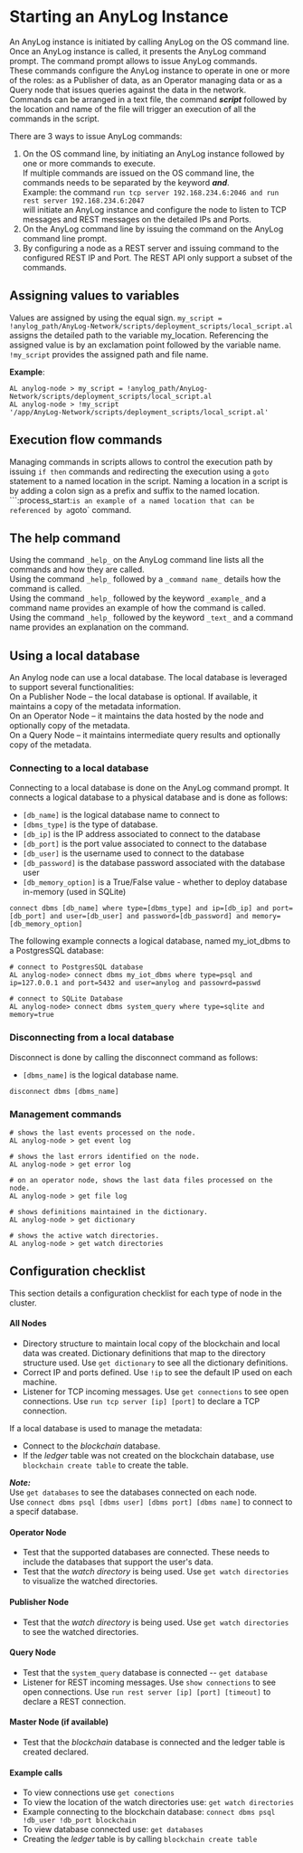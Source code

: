 # Starting an AnyLog Instance

An AnyLog instance is initiated by calling AnyLog on the OS command line.  
Once an AnyLog instance is called, it presents the AnyLog command prompt. The command prompt allows to issue AnyLog commands.    
These commands configure the AnyLog instance to operate in one or more of the roles: as a Publisher of data, as an Operator managing data or as a Query node that issues queries against the data in the network.    
Commands can be arranged in a text file, the command ***script*** followed by the location and name of the file will trigger an execution of all the commands in the script.  

There are 3 ways to issue AnyLog commands:    

1)	On the OS command line, by initiating an AnyLog instance followed by one or more commands to execute.  
If multiple commands are issued on the OS command line, the commands needs to be separated by the keyword ***and***.  
Example: the command `run tcp server 192.168.234.6:2046 and run rest server 192.168.234.6:2047`   
will initiate an AnyLog instance and configure the node to listen to TCP messages and REST messages on the detailed IPs and Ports.     
2)	On the AnyLog command line by issuing the command on the AnyLog command line prompt.  
3)	By configuring a node as a REST server and issuing command to the configured REST IP and Port. The REST API only support a subset of the commands.

## Assigning values to variables
Values are assigned by using the equal sign. `my_script = !anylog_path/AnyLog-Network/scripts/deployment_scripts/local_script.al` 
assigns the detailed path to the variable my_location. Referencing the assigned value is by an exclamation point followed 
by the variable name. `!my_script` provides the assigned path and file name.  

**Example**: 
```anylog
AL anylog-node > my_script = !anylog_path/AnyLog-Network/scripts/deployment_scripts/local_script.al 
AL anylog-node > !my_script 
'/app/AnyLog-Network/scripts/deployment_scripts/local_script.al' 
```

## Execution flow commands
Managing commands in scripts allows to control the execution path by issuing `if then` commands and redirecting the execution using a `goto` statement to a named location in the script.
Naming a location in a script  is by adding a colon sign as a prefix and suffix to the named location.  
```:process_start:` is an example of a named location that can be referenced by a `goto` command.
  
## The help command
Using the command `_help_` on the AnyLog command line lists all the commands and how they are called.  
Using the command `_help_` followed by a `_command name_` details how the command is called.  
Using the command `_help_` followed by the keyword `_example_` and a command name provides an example of how the command is called.  
Using the command `_help_` followed by the keyword `_text_` and a command name provides an explanation on the command.  

## Using a local database
An Anylog node can use a local database. The local database is leveraged to support several functionalities:  
On a Publisher Node – the local database is optional. If available, it maintains a copy of the metadata information.  
On an Operator Node – it maintains the data hosted by the node and optionally copy of the metadata.  
On a Query Node – it maintains intermediate query results and optionally copy of the metadata.  

### Connecting to a local database
Connecting to a local database is done on the AnyLog command prompt. It connects a logical database to a physical database and is done as follows:
  * `[db_name]` is the logical database name to connect to 
  * `[dbms_type]` is the type of database.  
  * `[db_ip]` is the IP address associated to connect to the database
  * `[db_port]` is the port value associated to connect to the database
  * `[db_user]` is the username used to connect to the database 
  * `[db_password]` is the database password associated with the database user
  * `[db_memory_option]` is a True/False value - whether to deploy database in-memory (used in SQLite)
  
```anylog 
connect dbms [db_name] where type=[dbms_type] and ip=[db_ip] and port=[db_port] and user=[db_user] and password=[db_password] and memory=[db_memory_option]
```

The following example connects a logical database, named my_iot_dbms to a PostgresSQL database:
```anylog
# connect to PostgresSQL database 
AL anylog-node> connect dbms my_iot_dbms where type=psql and ip=127.0.0.1 and port=5432 and user=anylog and passowrd=passwd

# connect to SQLite Database 
AL anylog-node> connect dbms system_query where type=sqlite and memory=true 
```

### Disconnecting from a local database
Disconnect is done by calling the disconnect command as follows:
 * `[dbms_name]` is the logical database name.
```anylog 
disconnect dbms [dbms_name]
``` 

### Management commands
```anylog
# shows the last events processed on the node.
AL anylog-node > get event log 

# shows the last errors identified on the node.
AL anylog-node > get error log

# on an operator node, shows the last data files processed on the node.
AL anylog-node > get file log  

# shows definitions maintained in the dictionary.
AL anylog-node > get dictionary

# shows the active watch directories.
AL anylog-node > get watch directories
```

## Configuration checklist

This section details a configuration checklist for each type of node in the cluster.
  
#### All Nodes

* Directory structure to maintain local copy of the blockchain and local data was created.
 Dictionary definitions that map to the directory structure used. Use `get dictionary` to see all the dictionary definitions.
* Correct IP and ports defined. Use `!ip` to see the default IP used on each machine.
* Listener for TCP incoming messages. Use `get connections` to see open connections. Use `run tcp server [ip] [port]` to declare a TCP connection.


If a local database is used to manage the metadata:
* Connect to the _blockchain_ database.
* If the _ledger_ table was not created on the blockchain database, use `blockchain create table` to create the table.  

***Note:***  
Use `get databases` to see the databases connected on each node.  
Use `connect dbms psql [dbms user] [dbms port] [dbms name]` to connect to a specif database.

#### Operator Node

* Test that the supported databases are connected. These needs to include the databases that support the user's data.
* Test that the _watch directory_ is being used. Use `get watch directories` to visualize the watched directories. 

#### Publisher Node

* Test that the _watch directory_ is being used. Use `get watch directories` to see the watched directories. 

#### Query Node

* Test that the `system_query` database is connected -- `get database`
* Listener for REST incoming messages. Use `show connections` to see open connections. Use `run rest server [ip] [port] [timeout]` to declare a REST connection.

#### Master Node (if available)

* Test that the _blockchain_ database is connected and the ledger table is created declared.  

#### Example calls
* To view connections use `get conections` 
* To view the location of the watch directories use: `get watch directories`
* Example connecting to the blockchain database: `connect dbms psql !db_user !db_port blockchain`
* To view database connected use: `get databases`
* Creating the _ledger_ table is by calling `blockchain create table`

